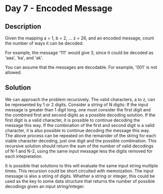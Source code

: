 # Day 7 - Encoded Message

## Description

Given the mapping a = 1, b = 2, ... z = 26, and an encoded message, count the number of ways it can be decoded.

For example, the message '111' would give 3, since it could be decoded as 'aaa', 'ka', and 'ak'.

You can assume that the messages are decodable. For example, '001' is not allowed.

## Solution

We can approach the problem recursively. The valid characters, a to z, can be represented by 1 or 2 digits. Consider a string of N digits: If the input message is greater than 1 digit long, one must consider the first digit and the combined first and second digits as a possible decoding solution. If the first digit is a valid character, it is possible to continue decoding the message this way. If the combination of the first and second digit is a valid character, it is also possible to continue decoding the message this way. The above process can be repeated on the remainder of the string for each viable character decoding, just one digit and the possible combination. This recursive solution should return the sum of the number of valid decodings of N-1 and N-2, using the same input message less the digits removed for each intepretation.

It is possible that solutions to this will evaluate the same input string multiple times. This recursion could be short circuited with memoization. The input message is also a string of digits. Whether a string or integer, this could be used as the key to some data structure that returns the number of possible decodings given an input string/integer.
